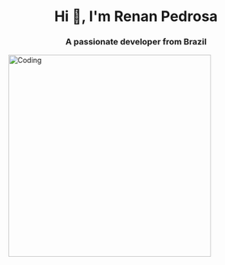 <h1 align="center">Hi 👋, I'm Renan Pedrosa</h1>
<h3 align="center">A passionate developer from Brazil</h3>
<img align="center" alt="Coding" width="400" src="https://miro.medium.com/max/724/1*IRGHmiGsa16stedQvIaZfw.gif">

